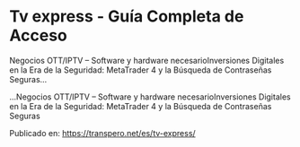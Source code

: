 # Tv express - Guía Completa de Acceso

Negocios OTT/IPTV &#8211; Software y hardware necesarioInversiones Digitales en la Era de la Seguridad: MetaTrader 4 y la Búsqueda de Contraseñas Seguras...

...Negocios OTT/IPTV &#8211; Software y hardware necesarioInversiones Digitales en la Era de la Seguridad: MetaTrader 4 y la Búsqueda de Contraseñas Seguras

Publicado en: https://transpero.net/es/tv-express/